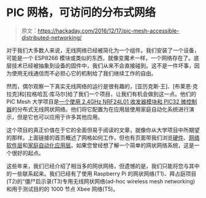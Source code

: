# PIC 网格，可访问的分布式网络

> 原文：<https://hackaday.com/2016/12/17/pic-mesh-accessible-distributed-networking/>

对于我们大多数人来说，无线网络已经被简化为一个组件。我们安装了一个设备，可能是一个 ESP8266 模块或类似的东西，就像变魔术一样，一个网络存在了。底层技术已经被抽象到设备的固件中，我们从来不会直接碰到。这不是一件坏事，因为使用无线通信而不必担心它的机制给了我们继续工作的自由。

然而，偶尔观察一下真实无线网络的运行是很有趣的，[亚历克斯·王]、[布莱恩·克拉克]和[拉格哈瓦·库马尔]给了我们一个项目，让我们有机会做到这一点。他们的 PIC Mesh 大学项目是[一个使用 2.4GHz NRF24L01 收发器模块和 PIC32 微控制器](http://people.ece.cornell.edu/land/courses/ece4760/FinalProjects/f2016/bac239_aw528_rk534/bac239_aw528_rk534/bac239_aw528_rk534/index.html)的分布式无线网状网络。他们将它配置为在应用层使用家庭自动化系统进行演示，但是它也可以应用于许多其他应用。

这个项目的真正价值在于它的全面但易于阅读的文章，就像你从大学项目中所期望的那样。上面链接的首页概述了网格如何工作，但也有页面带我们浏览[硬件](http://people.ece.cornell.edu/land/courses/ece4760/FinalProjects/f2016/bac239_aw528_rk534/bac239_aw528_rk534/bac239_aw528_rk534/hardware.html)、[网络软件层](http://people.ece.cornell.edu/land/courses/ece4760/FinalProjects/f2016/bac239_aw528_rk534/bac239_aw528_rk534/bac239_aw528_rk534/mesh_software.html)和[家庭自动化应用层](http://people.ece.cornell.edu/land/courses/ece4760/FinalProjects/f2016/bac239_aw528_rk534/bac239_aw528_rk534/bac239_aw528_rk534/auto_software.html)。如果您曾经想了解一个简单的网状网络系统，这是一个很好的起点。

这些年来，我们已经介绍了相当多的网状网络，但遗憾的是，我们只能将您与其中的一些联系起来。我们已经有了使用 Raspberry Pi 的网状网络(T1)、拜占庭项目(T2)的“僵尸启示录(T3)专用无线网状网络(ad-hoc wireless mesh networking)和用于测试目的的 1000 节点 Xbee 网络(T5)。
